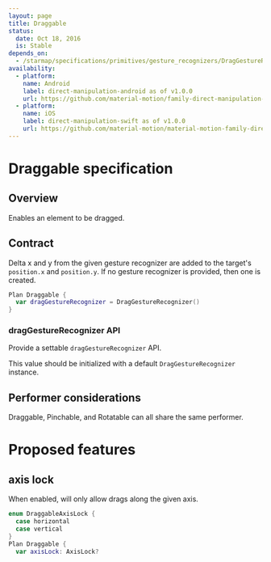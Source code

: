 ```yaml
---
layout: page
title: Draggable
status:
  date: Oct 18, 2016
  is: Stable
depends_on:
  - /starmap/specifications/primitives/gesture_recognizers/DragGestureRecognizer
availability:
  - platform:
    name: Android
    label: direct-manipulation-android as of v1.0.0
    url: https://github.com/material-motion/family-direct-manipulation-android/releases/tag/1.0.0
  - platform:
    name: iOS
    label: direct-manipulation-swift as of v1.0.0
    url: https://github.com/material-motion/material-motion-family-direct-manipulation-swift/releases/tag/v1.0.0
---
```


# Draggable specification

## Overview

Enables an element to be dragged.

## Contract

Delta x and y from the given gesture recognizer are added to the target's `position.x` and `position.y`. If no gesture recognizer is provided, then one is created.

```swift
Plan Draggable {
  var dragGestureRecognizer = DragGestureRecognizer()
}
```

### dragGestureRecognizer API

Provide a settable `dragGestureRecognizer` API.

This value should be initialized with a default `DragGestureRecognizer` instance.

## Performer considerations

Draggable, Pinchable, and Rotatable can all share the same performer.

# Proposed features

## axis lock

When enabled, will only allow drags along the given axis.

```swift
enum DraggableAxisLock {
  case horizontal
  case vertical
}
Plan Draggable {
  var axisLock: AxisLock?
```
